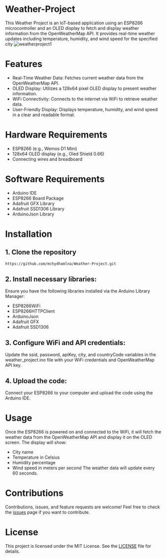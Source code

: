 # Weather-Project
This Weather Project is an IoT-based application using an ESP8266 microcontroller and an OLED display to fetch and display weather information from the OpenWeatherMap API. It provides real-time weather updates including temperature, humidity, and wind speed for the specified city
![weatherproject1](https://github.com/user-attachments/assets/46bbdbc8-4d1f-4d46-85d6-fa6bec779d89)
# Features
- Real-Time Weather Data: Fetches current weather data from the OpenWeatherMap API.
- OLED Display: Utilizes a 128x64 pixel OLED display to present weather information.
- WiFi Connectivity: Connects to the internet via WiFi to retrieve weather data.
- User-Friendly Display: Displays temperature, humidity, and wind speed in a clear and readable format.
# Hardware Requirements
- ESP8266 (e.g., Wemos D1 Mini)
- 128x64 OLED display (e.g., Oled Shield 0.66)
- Connecting wires and breadboard
# Software Requirements
- Arduino IDE
- ESP8266 Board Package
- Adafruit GFX Library
- Adafruit SSD1306 Library
- ArduinoJson Library
# Installation
## 1. Clone the repository
```sh
https://github.com/mchydhamlna/Weather-Project.git
```
## 2. Install necessary libraries:
Ensure you have the following libraries installed via the Arduino Library Manager:
- ESP8266WiFi
- ESP8266HTTPClient
- ArduinoJson
- Adafruit GFX
- Adafruit SSD1306
## 3. Configure WiFi and API credentials:
Update the ssid, password, apiKey, city, and countryCode variables in the weather_project.ino file with your WiFi credentials and OpenWeatherMap API key.
## 4. Upload the code:
Connect your ESP8266 to your computer and upload the code using the Arduino IDE.
# Usage
Once the ESP8266 is powered on and connected to the WiFi, it will fetch the weather data from the OpenWeatherMap API and display it on the OLED screen. The display will show:
- City name
- Temperature in Celsius
- Humidity percentage
- Wind speed in meters per second
The weather data will update every 60 seconds.
# Contributions
Contributions, issues, and feature requests are welcome! Feel free to check the [issues](https://github.com/mchydhamlna/Weather-Project/issues) page if you want to contribute.
# License
This project is licensed under the MIT License. See the [LICENSE](https://github.com/mchydhamlna/Weather-Project/blob/main/LICENSE) file for details.
